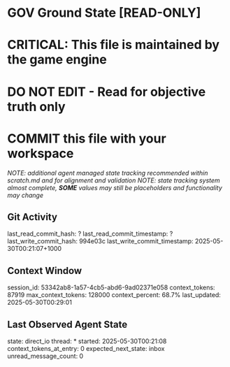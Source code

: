 # GOV Ground State [READ-ONLY]
# CRITICAL: This file is maintained by the game engine
# DO NOT EDIT - Read for objective truth only
# COMMIT this file with your workspace
*NOTE: additional agent managed state tracking recommended within scratch.md and for alignment and validation*
*NOTE: state tracking system almost complete, **SOME** values may still be placeholders and functionality may change*

## Git Activity
last_read_commit_hash: ?
last_read_commit_timestamp: ?
last_write_commit_hash: 994e03c
last_write_commit_timestamp: 2025-05-30T00:21:07+1000

## Context Window
session_id: 53342ab8-1a57-4cb5-abd6-9ad02371e058
context_tokens: 87919
max_context_tokens: 128000
context_percent: 68.7%
last_updated: 2025-05-30T00:29:01

## Last Observed Agent State
state: direct_io
thread: *
started: 2025-05-30T00:21:08
context_tokens_at_entry: 0
expected_next_state: inbox
unread_message_count: 0
